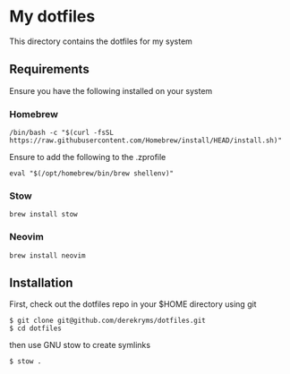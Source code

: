 # My dotfiles

This directory contains the dotfiles for my system

## Requirements

Ensure you have the following installed on your system

### Homebrew

```
/bin/bash -c "$(curl -fsSL https://raw.githubusercontent.com/Homebrew/install/HEAD/install.sh)"
```

Ensure to add the following to the .zprofile

```
eval "$(/opt/homebrew/bin/brew shellenv)"
```

### Stow

```
brew install stow
```

### Neovim

```
brew install neovim
```

## Installation

First, check out the dotfiles repo in your $HOME directory using git

```
$ git clone git@github.com/derekryms/dotfiles.git
$ cd dotfiles
```

then use GNU stow to create symlinks

```
$ stow .
```
